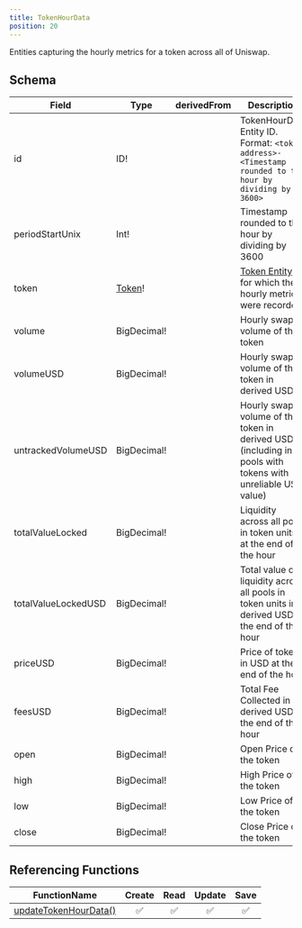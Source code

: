 ```yaml
---
title: TokenHourData
position: 20
---
```


Entities capturing the hourly metrics for a token across all of Uniswap.

## Schema
|Field|Type|derivedFrom|Description|
|-|-|-|-|
|id | ID! | | TokenHourData Entity ID. Format: `<token address>-<Timestamp rounded to the hour by dividing by 3600>` |
|periodStartUnix | Int! | | Timestamp rounded to the hour by dividing by 3600 |
|token | [Token](./token)! | | [Token Entity](./token) for which the hourly metric were recorded |
|volume | BigDecimal! | | Hourly swap volume of the token |
|volumeUSD | BigDecimal! | | Hourly swap volume of the token in derived USD |
|untrackedVolumeUSD | BigDecimal! | | Hourly swap volume of the token in derived USD (including in pools with tokens with unreliable USD value) |
|totalValueLocked | BigDecimal! | | Liquidity across all pools in token units at the end of the hour |
|totalValueLockedUSD | BigDecimal! | | Total value of liquidity across all pools in token units in derived USD at the end of the hour|
|priceUSD | BigDecimal! | | Price of token in USD at the end of the hour |
|feesUSD | BigDecimal! | | Total Fee Collected in derived USD at the end of the hour |
|open | BigDecimal! | | Open Price of the token |
|high | BigDecimal! | | High Price of the token |
|low | BigDecimal! | | Low Price of the token |
|close | BigDecimal! | | Close Price of the token |

## Referencing Functions

|FunctionName|Create|Read|Update|Save|
|-|-|-|-|-|
|[updateTokenHourData()](../functions-n-handlers/utils/intervalUpdates.ts#updatetokenhourdata)|<center>:white_check_mark:</center>|<center>:white_check_mark:</center>|<center>:white_check_mark:</center>|<center>:white_check_mark:</center>|
